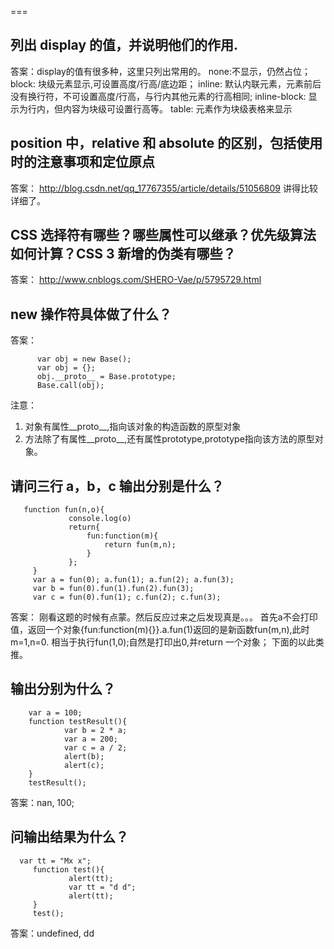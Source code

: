 
===
## 列出 display 的值，并说明他们的作用.
答案：display的值有很多种，这里只列出常用的。
none:不显示，仍然占位；
block: 块级元素显示,可设置高度/行高/底边距；
inline: 默认内联元素，元素前后没有换行符，不可设置高度/行高，与行内其他元素的行高相同;
inline-block:  显示为行内，但内容为块级可设置行高等。
table: 元素作为块级表格来显示

## position 中，relative 和 absolute 的区别，包括使用时的注意事项和定位原点
答案：
http://blog.csdn.net/qq_17767355/article/details/51056809
讲得比较详细了。

## CSS 选择符有哪些？哪些属性可以继承？优先级算法如何计算？CSS 3 新增的伪类有哪些？  
答案：
http://www.cnblogs.com/SHERO-Vae/p/5795729.html


##  new 操作符具体做了什么？
答案：  
```
      var obj = new Base();
      var obj = {};
      obj.__proto__ = Base.prototype;
      Base.call(obj);
```  

注意：
1. 对象有属性__proto__,指向该对象的构造函数的原型对象
2. 方法除了有属性__proto__,还有属性prototype,prototype指向该方法的原型对象。

##  请问三行 a，b，c 输出分别是什么？

```
   function fun(n,o){
             console.log(o)
             return{
                 fun:function(m){
                     return fun(m,n);
                 }
             };
     }
     var a = fun(0); a.fun(1); a.fun(2); a.fun(3);
     var b = fun(0).fun(1).fun(2).fun(3);
     var c = fun(0).fun(1); c.fun(2); c.fun(3);
```
答案：
刚看这题的时候有点蒙。然后反应过来之后发现真是。。。
首先a不会打印值，返回一个对象{fun:function(m){}}.a.fun(1)返回的是新函数fun(m,n),此时m=1,n=0.
相当于执行fun(1,0);自然是打印出0,并return 一个对象；
下面的以此类推。

##  输出分别为什么？

```
    var a = 100;
    function testResult(){
            var b = 2 * a;
            var a = 200;
            var c = a / 2;
            alert(b);
            alert(c);
    }
    testResult();
```

答案：nan, 100;

##  问输出结果为什么？

```
  var tt = "Mx x";
     function test(){
             alert(tt);
             var tt = "d d";
             alert(tt);
     }
     test();
```
答案：undefined, dd
